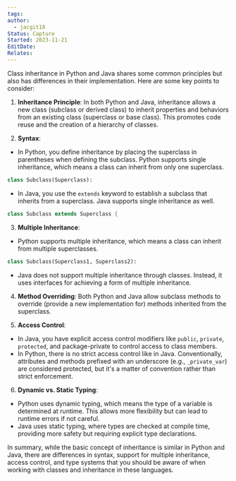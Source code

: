 ```yaml
---
tags: 
author:
  - jacgit18
Status: Capture
Started: 2023-11-21
EditDate: 
Relates:
---
```

Class inheritance in Python and Java shares some common principles but also has differences in their implementation. Here are some key points to consider:  
  
1. **Inheritance Principle**: In both Python and Java, inheritance allows a new class (subclass or derived class) to inherit properties and behaviors from an existing class (superclass or base class). This promotes code reuse and the creation of a hierarchy of classes.  
  
2. **Syntax**:  
- In Python, you define inheritance by placing the superclass in parentheses when defining the subclass. Python supports single inheritance, which means a class can inherit from only one superclass.  
  
```python  
class Subclass(Superclass):  
```  
  
- In Java, you use the `extends` keyword to establish a subclass that inherits from a superclass. Java supports single inheritance as well.  
  
```java  
class Subclass extends Superclass {  
```  
  
3. **Multiple Inheritance**:  
- Python supports multiple inheritance, which means a class can inherit from multiple superclasses.  
  
```python  
class Subclass(Superclass1, Superclass2):  
```  
  
- Java does not support multiple inheritance through classes. Instead, it uses interfaces for achieving a form of multiple inheritance.  
  
4. **Method Overriding**: Both Python and Java allow subclass methods to override (provide a new implementation for) methods inherited from the superclass.  
  
5. **Access Control**:  
- In Java, you have explicit access control modifiers like `public`, `private`, `protected`, and package-private to control access to class members.  
- In Python, there is no strict access control like in Java. Conventionally, attributes and methods prefixed with an underscore (e.g., `_private_var`) are considered protected, but it's a matter of convention rather than strict enforcement.  
  
6. **Dynamic vs. Static Typing**:  
- Python uses dynamic typing, which means the type of a variable is determined at runtime. This allows more flexibility but can lead to runtime errors if not careful.  
- Java uses static typing, where types are checked at compile time, providing more safety but requiring explicit type declarations.  
  
In summary, while the basic concept of inheritance is similar in Python and Java, there are differences in syntax, support for multiple inheritance, access control, and type systems that you should be aware of when working with classes and inheritance in these languages.